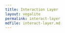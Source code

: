 ```yaml
---
title: Interaction Layer
layout: vegalite
permalink: interact-layer
mdfile: interact-layer.md
---
```

